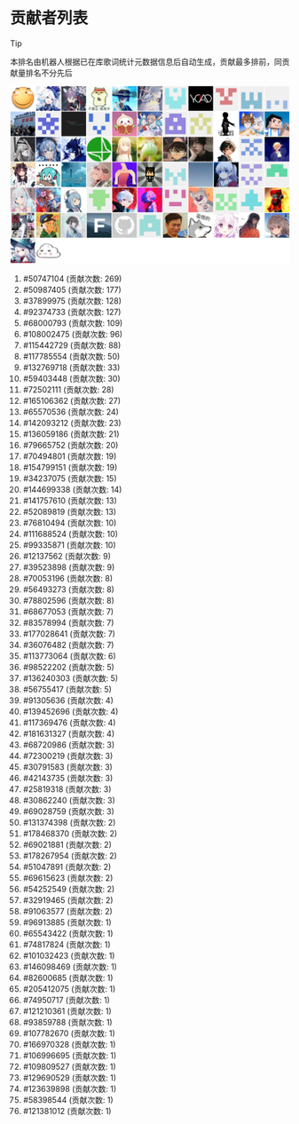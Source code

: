 # 贡献者列表

> [!TIP]
> 本排名由机器人根据已在库歌词统计元数据信息后自动生成，贡献最多排前，同贡献量排名不分先后

![贡献者头像画廊](./CONTRIBUTORS.svg)

1. #50747104 (贡献次数: 269)
2. #50987405 (贡献次数: 177)
3. #37899975 (贡献次数: 128)
4. #92374733 (贡献次数: 127)
5. #68000793 (贡献次数: 109)
6. #108002475 (贡献次数: 96)
7. #115442729 (贡献次数: 88)
8. #117785554 (贡献次数: 50)
9. #132769718 (贡献次数: 33)
10. #59403448 (贡献次数: 30)
11. #72502111 (贡献次数: 28)
12. #165106362 (贡献次数: 27)
13. #65570536 (贡献次数: 24)
14. #142093212 (贡献次数: 23)
15. #136059186 (贡献次数: 21)
16. #79665752 (贡献次数: 20)
17. #70494801 (贡献次数: 19)
18. #154799151 (贡献次数: 19)
19. #34237075 (贡献次数: 15)
20. #144699338 (贡献次数: 14)
21. #141757610 (贡献次数: 13)
22. #52089819 (贡献次数: 13)
23. #76810494 (贡献次数: 10)
24. #111688524 (贡献次数: 10)
25. #99335871 (贡献次数: 10)
26. #12137562 (贡献次数: 9)
27. #39523898 (贡献次数: 9)
28. #70053196 (贡献次数: 8)
29. #56493273 (贡献次数: 8)
30. #78802596 (贡献次数: 8)
31. #68677053 (贡献次数: 7)
32. #83578994 (贡献次数: 7)
33. #177028641 (贡献次数: 7)
34. #36076482 (贡献次数: 7)
35. #113773064 (贡献次数: 6)
36. #98522202 (贡献次数: 5)
37. #136240303 (贡献次数: 5)
38. #56755417 (贡献次数: 5)
39. #91305636 (贡献次数: 4)
40. #139452696 (贡献次数: 4)
41. #117369476 (贡献次数: 4)
42. #181631327 (贡献次数: 4)
43. #68720986 (贡献次数: 3)
44. #72300219 (贡献次数: 3)
45. #30791583 (贡献次数: 3)
46. #42143735 (贡献次数: 3)
47. #25819318 (贡献次数: 3)
48. #30862240 (贡献次数: 3)
49. #69028759 (贡献次数: 3)
50. #131374398 (贡献次数: 2)
51. #178468370 (贡献次数: 2)
52. #69021881 (贡献次数: 2)
53. #178267954 (贡献次数: 2)
54. #51047891 (贡献次数: 2)
55. #69615623 (贡献次数: 2)
56. #54252549 (贡献次数: 2)
57. #32919465 (贡献次数: 2)
58. #91063577 (贡献次数: 2)
59. #96913885 (贡献次数: 1)
60. #65543422 (贡献次数: 1)
61. #74817824 (贡献次数: 1)
62. #101032423 (贡献次数: 1)
63. #146098469 (贡献次数: 1)
64. #82600685 (贡献次数: 1)
65. #205412075 (贡献次数: 1)
66. #74950717 (贡献次数: 1)
67. #121210361 (贡献次数: 1)
68. #93859788 (贡献次数: 1)
69. #107782670 (贡献次数: 1)
70. #166970328 (贡献次数: 1)
71. #106996695 (贡献次数: 1)
72. #109809527 (贡献次数: 1)
73. #129690529 (贡献次数: 1)
74. #123639898 (贡献次数: 1)
75. #58398544 (贡献次数: 1)
76. #121381012 (贡献次数: 1)
